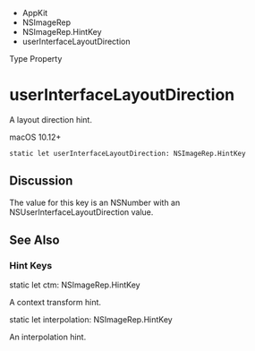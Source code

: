 

- AppKit
- NSImageRep
- NSImageRep.HintKey
-  userInterfaceLayoutDirection 

Type Property

# userInterfaceLayoutDirection

A layout direction hint.

macOS 10.12+

``` source
static let userInterfaceLayoutDirection: NSImageRep.HintKey
```

## Discussion

The value for this key is an NSNumber with an NSUserInterfaceLayoutDirection value.

## See Also

### Hint Keys

static let ctm: NSImageRep.HintKey

A context transform hint.

static let interpolation: NSImageRep.HintKey

An interpolation hint.

